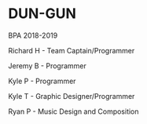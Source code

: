 # DUN-GUN
BPA 2018-2019

Richard H - Team Captain/Programmer




Jeremy B  - Programmer




Kyle P    - Programmer




Kyle T    - Graphic Designer/Programmer





Ryan P    - Music Design and Composition
